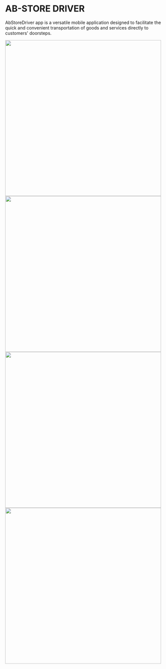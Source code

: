 # AB-STORE DRIVER

AbStoreDriver app is a versatile mobile application designed to facilitate the quick and convenient transportation of goods and services directly to customers' doorsteps.

<img src="assets/phone2.jpg" width=500 >
<img src="assets/phone3.jpg" width=500 >

<img src="assets/phone1.jpg" width=500 >
<img src="assets/phone4.jpg" width=500 >
